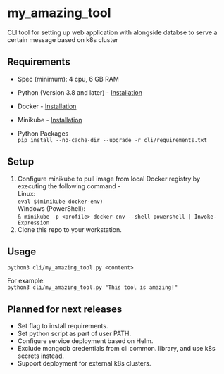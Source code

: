 # my_amazing_tool
CLI tool for setting up web application with alongside databse to serve a certain message based on k8s cluster

## Requirements
- Spec (minimum): 4 cpu, 6 GB RAM 
- Python (Version 3.8 and later) - [Installation](https://www.python.org/downloads)
- Docker - [Installation](https://docs.docker.com/engine/install)
- Minikube - [Installation](https://minikube.sigs.k8s.io/docs/start)

- Python Packages <br />
  `pip install --no-cache-dir --upgrade -r cli/requirements.txt`

## Setup
1. Configure minikube to pull image from local Docker registry by executing the following command - <br />
Linux: <br />
`eval $(minikube docker-env)` <br />
Windows (PowerShell): <br />
`& minikube -p <profile> docker-env --shell powershell | Invoke-Expression`
2. Clone this repo to your workstation.


## Usage
`python3 cli/my_amazing_tool.py <content>`

For example: <br />
`python3 cli/my_amazing_tool.py "This tool is amazing!"`

## Planned for next releases
 - Set flag to install requirements.
 - Set python script as part of user PATH.
 - Configure service deployment based on Helm.
 - Exclude mongodb credentials from cli common.
 library, and use k8s secrets instead.
 - Support deployment for external k8s clusters.